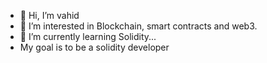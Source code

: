 - 👋 Hi, I’m vahid
- 👀 I’m interested in Blockchain, smart contracts and web3.
- 🌱 I’m currently learning Solidity...
- My goal is to be a solidity developer

